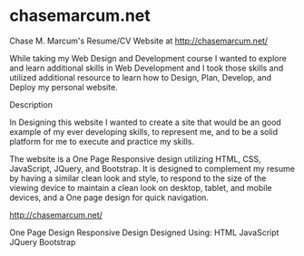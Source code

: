 chasemarcum.net
===============

Chase M. Marcum's Resume/CV Website at http://chasemarcum.net/

While taking my Web Design and Development course I wanted to explore and learn additional skills in Web Development and I took those skills and utilized additional resource to learn how to Design, Plan, Develop, and Deploy my personal website.

Description

In Designing this website I wanted to create a site that would be an good example of my ever developing skills, to represent me, and to be a solid platform for me to execute and practice my skills.

The website is a One Page Responsive design utilizing HTML, CSS, JavaScript, JQuery, and Bootstrap. It is designed to complement my resume by having a similar clean look and style, to respond to the size of the viewing device to maintain a clean look on desktop, tablet, and mobile devices, and a One page design for quick navigation.

http://chasemarcum.net/

One Page Design
Responsive Design
Designed Using:
HTML
JavaScript
JQuery
Bootstrap
